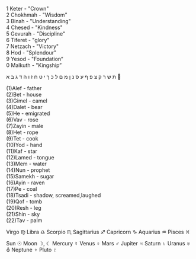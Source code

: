 1 Keter - "Crown"  
2 Chokhmah - "Wisdom"  
3 Binah - "Understanding"  
4 Chesed - "Kindness"  
5 Gevurah - "Discipline"  
6 Tiferet - "glory"  
7 Netzach - "Victory"  
8 Hod - "Splendour"  
9 Yesod - "Foundation“  
0 Malkuth - "Kingship”  

 א‎ 	ב‎ 	ג‎ 	ד‎ 	ה‎ 	ו‎ 	ז‎ 	ח‎ 	ט‎ 	י‎ 	ך‎ 	כ‎ 	ל‎ 	ם‎ 	מ‎ 	ן‎ 	נ‎ 	ס‎ 	ע‎ 	ף‎ 	פ‎ 	 	צ‎ 	ק‎ 	ר‎ 	ש‎ 	ת‎ 					ׯ‎   




(1)Alef - father   
(2)Bet - house  
(3)Gimel - camel  
(4)Dalet - bear  
(5)He - emigrated  
(6)Vav - rose   
(7)Zayin - male  
(8)Het - rope  
(9)Tet - cook   
(10)Yod - hand  
(11)Kaf - star  
(12)Lamed - tongue  
(13)Mem - water  
(14)Nun - prophet  
(15)Samekh - sugar  
(16)Ayin - raven  
(17)Pe - coal  
(18)Tsadi - shadow, screamed,laughed  
(19)Qof - tomb  
(20)Resh - leg  
(21)Shin - sky  
(22)Tav - palm  

Virgo ♍️
Libra ♎️
Scorpio ♏️
Sagittarius ♐️
Capricorn ♑️
Aquarius ♒️
Pisces ♓️

Sun ☉
Moon ☽, ☾
Mercury ☿
Venus ♀
Mars ♂
Jupiter ♃
Saturn ♄
Uranus ♅ ⛢
Neptune ♆
Pluto ♇
